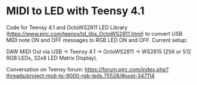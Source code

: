 # MIDI to LED with Teensy 4.1

Code for Teensy 4.1 and OctoWS2811 LED Library (https://www.pjrc.com/teensy/td_libs_OctoWS2811.html) to convert USB MIDI note ON and OFF messages to RGB LED ON and OFF. Current setup:

DAW MIDI Out via USB -> Teensy 4.1 -> OctoWS2811 -> WS2815 (256 or 512 RGB LEDs, 32x8 LED Matrix Display).

Conversation on Teensy forum: https://forum.pjrc.com/index.php?threads/project-midi-to-9000-rgb-leds.75528/#post-347114
